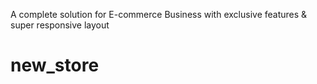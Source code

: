 A complete solution for E-commerce Business with exclusive features & super responsive layout
# new_store
